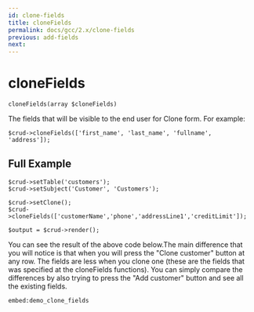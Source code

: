 ```yaml
---
id: clone-fields
title: cloneFields
permalink: docs/gcc/2.x/clone-fields
previous: add-fields
next: 
---
```


# cloneFields

    cloneFields(array $cloneFields)

The fields that will be visible to the end user for Clone form. For example:

    $crud->cloneFields(['first_name', 'last_name', 'fullname', 'address']);

## Full Example

    $crud->setTable('customers');
    $crud->setSubject('Customer', 'Customers');
    
    $crud->setClone();
    $crud->cloneFields(['customerName','phone','addressLine1','creditLimit']);
    
    $output = $crud->render();

You can see the result of the above code below.The main difference that you will notice is that when you will press the "Clone customer" button at any row. The fields are less when you clone one (these are the fields that was specified at the cloneFields functions). You can simply compare the differences by also trying to press the "Add customer" button and see all the existing fields.

`embed:demo_clone_fields`
